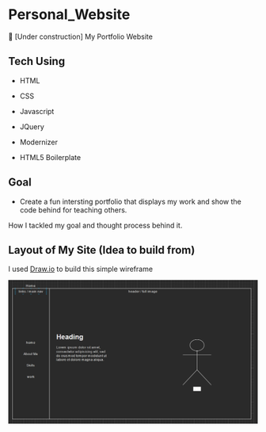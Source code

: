 # Personal_Website
🚧 [Under construction] My Portfolio Website

## Tech Using

- HTML

- CSS

- Javascript

- JQuery

- Modernizer

- HTML5 Boilerplate

## Goal 

- Create a fun intersting portfolio that displays my work and show the code behind for teaching others. 

How I tackled my goal and thought process behind it.

## Layout of My Site (Idea to build from)

I used [Draw.io](https://www.Draw.io) to build this simple wireframe

![concept design](doc/homePage.PNG)